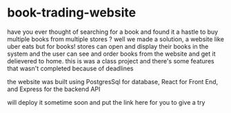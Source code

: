 # book-trading-website
have you ever thought of searching for a book and found it a hastle to buy multiple books from multiple stores ?
well we made a solution, a website like uber eats but for books! 
stores can open and display their books in the system and the user can see and order books from the website and get it delievered to home.
this is was a class project and there's some features that wasn't completed because of deadlines

the website was built using 
PostgresSql for database,
React for Front End,
and Express for the backend API


will deploy it sometime soon and put the link here for you to give a try
